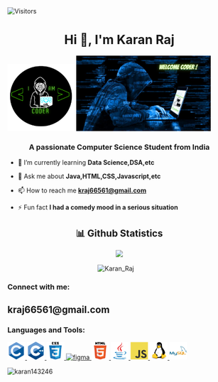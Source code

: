 <img alt = "Visitors"  src = "https://komarev.com/ghpvc/?username=Karan143246"/>
<h1 align="center">Hi 👋, I'm Karan Raj</h1>
<div id="image">
<img src="Karan's Logo.png"  height="60%" width="30%">
<img src="BG.png"   height="60%" width="60%">
</div>
<h3 align="center">A passionate Computer Science Student from India</h3>

- 🌱 I’m currently learning **Data Science,DSA,etc**

- 💬 Ask me about **Java,HTML,CSS,Javascript,etc**

- 📫 How to reach me **kraj66561@gmail.com**

- ⚡ Fun fact **I had a comedy mood in a serious situation**

<h2 align="center">📊 Github Statistics </h2>

</p><p align="center">
<img width="48%" src="https://github-readme-streak-stats.herokuapp.com/?user=Karan143246&theme=material-palenight" /></p>

</p><p align="center"> <img src="https://github-readme-stats.vercel.app/api?username=Karan143246&layout=compact&hide=html&theme=jolly" alt="Karan_Raj" />&nbsp;&nbsp;&nbsp;&nbsp; </p>


<h3 align="left">Connect with me:</h3>
<h2>kraj66561@gmail.com</h2>
<p align="left">
</p>

<h3 align="left">Languages and Tools:</h3>
<p align="left"> <a href="https://www.cprogramming.com/" target="_blank" rel="noreferrer"> <img src="https://raw.githubusercontent.com/devicons/devicon/master/icons/c/c-original.svg" alt="c" width="40" height="40"/> </a> <a href="https://www.w3schools.com/cpp/" target="_blank" rel="noreferrer"> <img src="https://raw.githubusercontent.com/devicons/devicon/master/icons/cplusplus/cplusplus-original.svg" alt="cplusplus" width="40" height="40"/> </a> <a href="https://www.w3schools.com/css/" target="_blank" rel="noreferrer"> <img src="https://raw.githubusercontent.com/devicons/devicon/master/icons/css3/css3-original-wordmark.svg" alt="css3" width="40" height="40"/> </a> <a href="https://www.figma.com/" target="_blank" rel="noreferrer"> <img src="https://www.vectorlogo.zone/logos/figma/figma-icon.svg" alt="figma" width="40" height="40"/> </a> <a href="https://www.w3.org/html/" target="_blank" rel="noreferrer"> <img src="https://raw.githubusercontent.com/devicons/devicon/master/icons/html5/html5-original-wordmark.svg" alt="html5" width="40" height="40"/> </a> <a href="https://www.java.com" target="_blank" rel="noreferrer"> <img src="https://raw.githubusercontent.com/devicons/devicon/master/icons/java/java-original.svg" alt="java" width="40" height="40"/> </a> <a href="https://developer.mozilla.org/en-US/docs/Web/JavaScript" target="_blank" rel="noreferrer"> <img src="https://raw.githubusercontent.com/devicons/devicon/master/icons/javascript/javascript-original.svg" alt="javascript" width="40" height="40"/> </a> <a href="https://www.linux.org/" target="_blank" rel="noreferrer"> <img src="https://raw.githubusercontent.com/devicons/devicon/master/icons/linux/linux-original.svg" alt="linux" width="40" height="40"/> </a> <a href="https://www.mysql.com/" target="_blank" rel="noreferrer"> <img src="https://raw.githubusercontent.com/devicons/devicon/master/icons/mysql/mysql-original-wordmark.svg" alt="mysql" width="40" height="40"/> </a> </p>

<p><img align="center" src="https://github-readme-stats.vercel.app/api/top-langs?username=karan143246&show_icons=true&locale=en&layout=compact" alt="karan143246" /></p>

